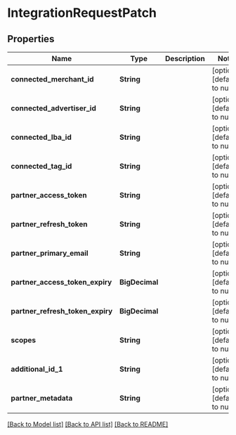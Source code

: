# IntegrationRequestPatch
## Properties

| Name | Type | Description | Notes |
|------------ | ------------- | ------------- | -------------|
| **connected\_merchant\_id** | **String** |  | [optional] [default to null] |
| **connected\_advertiser\_id** | **String** |  | [optional] [default to null] |
| **connected\_lba\_id** | **String** |  | [optional] [default to null] |
| **connected\_tag\_id** | **String** |  | [optional] [default to null] |
| **partner\_access\_token** | **String** |  | [optional] [default to null] |
| **partner\_refresh\_token** | **String** |  | [optional] [default to null] |
| **partner\_primary\_email** | **String** |  | [optional] [default to null] |
| **partner\_access\_token\_expiry** | **BigDecimal** |  | [optional] [default to null] |
| **partner\_refresh\_token\_expiry** | **BigDecimal** |  | [optional] [default to null] |
| **scopes** | **String** |  | [optional] [default to null] |
| **additional\_id\_1** | **String** |  | [optional] [default to null] |
| **partner\_metadata** | **String** |  | [optional] [default to null] |

[[Back to Model list]](../README.md#documentation-for-models) [[Back to API list]](../README.md#documentation-for-api-endpoints) [[Back to README]](../README.md)

